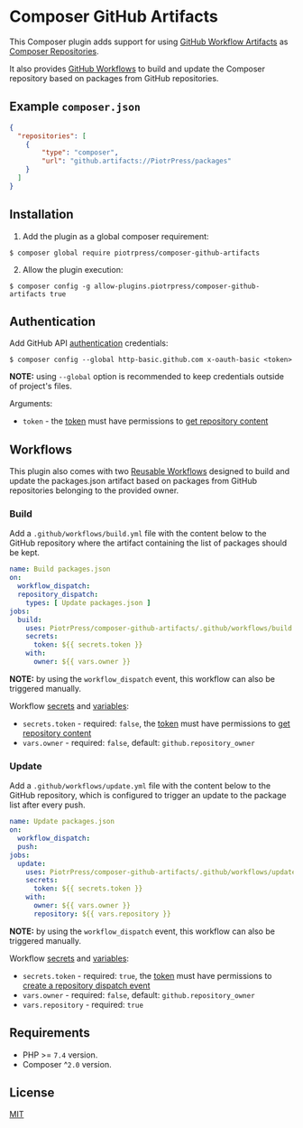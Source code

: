 # Composer GitHub Artifacts

This Composer plugin adds support for using [GitHub Workflow Artifacts](https://docs.github.com/en/actions/using-workflows/storing-workflow-data-as-artifacts) as [Composer Repositories](https://getcomposer.org/doc/05-repositories.md#composer).

It also provides [GitHub Workflows](https://docs.github.com/en/actions/using-workflows) to build and update the Composer repository based on packages from GitHub repositories.

## Example `composer.json`

```json
{
  "repositories": [
    {
        "type": "composer",
        "url": "github.artifacts://PiotrPress/packages"
    }
  ]
}
```

## Installation

1. Add the plugin as a global composer requirement:

```shell
$ composer global require piotrpress/composer-github-artifacts
```

2. Allow the plugin execution:

```shell
$ composer config -g allow-plugins.piotrpress/composer-github-artifacts true
```

## Authentication

Add GitHub API [authentication](https://getcomposer.org/doc/articles/authentication-for-private-packages.md#http-basic) credentials:

```shell
$ composer config --global http-basic.github.com x-oauth-basic <token>
```

**NOTE:** using `--global` option is recommended to keep credentials outside of project's files.

Arguments:

- `token` - the [token](https://github.com/settings/tokens) must have permissions to [get repository content](https://docs.github.com/en/rest/repos/contents#get-repository-content)

## Workflows

This plugin also comes with two [Reusable Workflows](https://docs.github.com/en/actions/using-workflows/reusing-workflows) designed to build and update the packages.json artifact based on packages from GitHub repositories belonging to the provided owner.

### Build

Add a `.github/workflows/build.yml` file with the content below to the GitHub repository where the artifact containing the list of packages should be kept.

```yml
name: Build packages.json
on: 
  workflow_dispatch:
  repository_dispatch:
    types: [ Update packages.json ]
jobs:
  build:
    uses: PiotrPress/composer-github-artifacts/.github/workflows/build.yml@master
    secrets:
      token: ${{ secrets.token }}
    with:  
      owner: ${{ vars.owner }}
```

**NOTE:** by using the `workflow_dispatch` event, this workflow can also be triggered manually.

Workflow [secrets](https://docs.github.com/en/actions/security-guides/using-secrets-in-github-actions) and [variables](https://docs.github.com/en/actions/learn-github-actions/variables):

- `secrets.token` - required: `false`, the [token](https://github.com/settings/tokens) must have permissions to [get repository content](https://docs.github.com/en/rest/repos/contents#get-repository-content)
- `vars.owner` - required: `false`, default: `github.repository_owner`

### Update

Add a `.github/workflows/update.yml` file with the content below to the GitHub repository, which is configured to trigger an update to the package list after every push.

```yml
name: Update packages.json
on:
  workflow_dispatch:
  push:
jobs:
  update:
    uses: PiotrPress/composer-github-artifacts/.github/workflows/update.yml@master
    secrets:
      token: ${{ secrets.token }}
    with:  
      owner: ${{ vars.owner }}
      repository: ${{ vars.repository }}
```

**NOTE:** by using the `workflow_dispatch` event, this workflow can also be triggered manually.

Workflow [secrets](https://docs.github.com/en/actions/security-guides/using-secrets-in-github-actions) and [variables](https://docs.github.com/en/actions/learn-github-actions/variables):

- `secrets.token` - required: `true`, the [token](https://github.com/settings/tokens) must have permissions to [create a repository dispatch event](https://docs.github.com/en/rest/repos/repos#create-a-repository-dispatch-event)
- `vars.owner` - required: `false`, default: `github.repository_owner`
- `vars.repository` - required: `true`

## Requirements

- PHP >= `7.4` version.
- Composer ^`2.0` version.

## License

[MIT](license.txt)